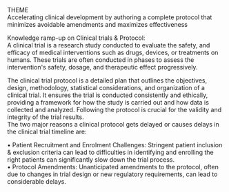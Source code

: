 THEME   
Accelerating clinical development by authoring a complete protocol that minimizes avoidable amendments and maximizes effectiveness

Knowledge ramp-up on Clinical trials & Protocol:   
A clinical trial is a research study conducted to evaluate the safety, and efficacy of medical interventions such as drugs, devices, or treatments on humans. These trials are often conducted in phases to assess the intervention's safety, dosage, and therapeutic effect progressively.

The clinical trial protocol is a detailed plan that outlines the objectives, design, methodology, statistical considerations, and organization of a clinical trial. It ensures the trial is conducted consistently and ethically, providing a framework for how the study is carried out and how data is collected and analyzed. Following the protocol is crucial for the validity and integrity of the trial results.   
The two major reasons a clinical protocol gets delayed or causes delays in the clinical trial timeline are:

• Patient Recruitment and Enrolment Challenges: Stringent patient inclusion & exclusion criteria can lead to difficulties in identifying and enrolling the right patients can significantly slow down the trial process.   
• Protocol Amendments: Unanticipated amendments to the protocol, often due to changes in trial design or new regulatory requirements, can lead to considerable delays.
